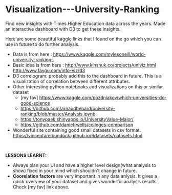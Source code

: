 # Visualization---University-Ranking
Find new insights with Times Higher Education data across the years. Made an interactive dashboard with D3 to get these insights.

Here are some beautiful kaggle links that I found on the go which you can use in future to do further analysis.
* Data is from here : https://www.kaggle.com/mylesoneill/world-university-rankings
* Basic idea is from here :  http://www.kinshuk.co/projects/univiz.html </br>
                             http://www.faygu.com/info-viz/d3
* D3 correlogram: probably add this to the dashboard in future. This is a visualization of correlation between different attributes.
* Other interesting python notebooks and visualizations on this or similar dataset
  * [my fav] https://www.kaggle.com/pozdniakov/which-universities-do-good-science
  * https://github.com/arnaudbenard/university-ranking/blob/master/Analysis.ipynb 
  * https://tonypaek.shinyapps.io/UniversityValue-Major/
  * https://github.com/daniel-wells/colleges-comparison
* Wonderful site containing good small datasets in csv format. https://vincentarelbundock.github.io/Rdatasets/datasets.html
</br>

<b>LESSONS LEARNT:</b>
* Always plan your UI and have a higher level design(what analysis to show) fixed in your mind which shouldn't change in future.
* <b>Coorelation factors</b> are very important in any data anlysis. It gives a quick overview of your dataset and gives wonderful analysis results. Check [my fav] link above.
  
